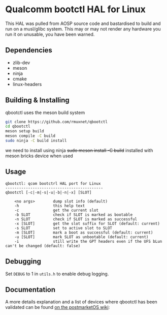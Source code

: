 # Qualcomm bootctl HAL for Linux

This HAL was pulled from AOSP source code and bastardised to build and run on a musl/glibc system. This may or may not render any hardware you run it on unusable, you have been warned.

## Dependencies

* zlib-dev
* meson
* ninja
* cmake
* linux-headers

## Building & Installing

qbootctl uses the meson build system

```sh
git clone https://github.com/rmuxnet/qbootctl
cd qbootctl
meson setup build 
meson compile -C build
sudo ninja -C build install
```

we need to install using ninja
~~sudo meson install -C build~~
installed with meson bricks device when used

## Usage

```text
qbootctl: qcom bootctrl HAL port for Linux
-------------------------------------------
qbootctl [-c|-m|-s|-u|-b|-n|-x] [SLOT]

    <no args>        dump slot info (default)
    -h               this help text
    -c               get the current slot
    -b SLOT          check if SLOT is marked as bootable
    -n SLOT          check if SLOT is marked as successful
    -x [SLOT]        get the slot suffix for SLOT (default: current)
    -s SLOT          set to active slot to SLOT
    -m [SLOT]        mark a boot as successful (default: current)
    -u [SLOT]        mark SLOT as unbootable (default: current)
    -i               still write the GPT headers even if the UFS bLun can't be changed (default: false)
```

## Debugging

Set `DEBUG` to 1 in `utils.h` to enable debug logging.

## Documentation

A more details explanation and a list of devices where qbootctl has been
validated can be found [on the postmarketOS wiki](https://wiki.postmarketos.org/wiki/Android_AB_Slots):
